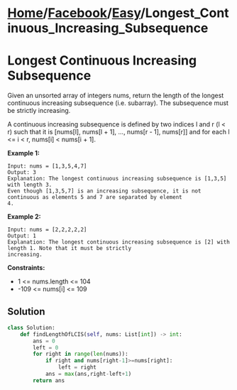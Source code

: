 # [Home](./../..)/[Facebook](./..)/[Easy](./)/Longest_Continuous_Increasing_Subsequence
<h1>Longest Continuous Increasing Subsequence</h1>

<p>
Given an unsorted array of integers nums, return the length of the longest continuous increasing subsequence (i.e. subarray). The subsequence must be strictly increasing.
</p>
<p>
A continuous increasing subsequence is defined by two indices l and r (l < r) such that it is [nums[l], nums[l + 1], ..., nums[r - 1], nums[r]] and for each l <= i < r, nums[i] < nums[i + 1].
</p>

<b>Example 1:</b>

    Input: nums = [1,3,5,4,7]
    Output: 3
    Explanation: The longest continuous increasing subsequence is [1,3,5] with length 3.
    Even though [1,3,5,7] is an increasing subsequence, it is not continuous as elements 5 and 7 are separated by element
    4.
    
<b>Example 2:</b>

    Input: nums = [2,2,2,2,2]
    Output: 1
    Explanation: The longest continuous increasing subsequence is [2] with length 1. Note that it must be strictly
    increasing.

<b>Constraints:</b>

- 1 <= nums.length <= 104
- -109 <= nums[i] <= 109

<h2>Solution</h2>

```python
class Solution:
    def findLengthOfLCIS(self, nums: List[int]) -> int:
        ans = 0
        left = 0
        for right in range(len(nums)):
            if right and nums[right-1]>=nums[right]:
                left = right
            ans = max(ans,right-left+1)
        return ans
```
